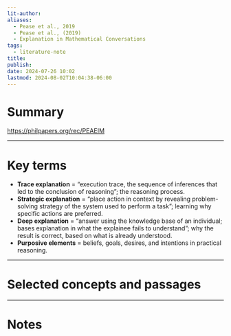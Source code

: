 ```yaml
---
lit-author: 
aliases:
  - Pease et al., 2019
  - Pease et al., (2019)
  - Explanation in Mathematical Conversations
tags:
  - literature-note
title: 
publish: 
date: 2024-07-26 10:02
lastmod: 2024-08-02T10:04:38-06:00
---
```

# Summary

https://philpapers.org/rec/PEAEIM

---
# Key terms

- **Trace explanation** = “execution trace, the sequence of inferences that led to the conclusion of reasoning”; the reasoning process.
- **Strategic explanation** = “place action in context by revealing problem-solving strategy of the system used to perform a task”; learning why specific actions are preferred.
- **Deep explanation** = “answer using the knowledge base of an individual; bases explanation in what the explainee fails to understand”; why the result is correct, based on what is already understood.
- **Purposive elements** = beliefs, goals, desires, and intentions in practical reasoning.

---
# Selected concepts and passages

---
# Notes